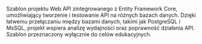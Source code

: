 Szablon projektu Web API zintegrowanego z Entity Framework Core, umożliwiający tworzenie i testowanie API na różnych bazach danych.
Dzięki łatwemu przełączaniu między bazami danych, takimi jak PostgreSQL i MsSQL, projekt wspiera analizę wydajności oraz poprawność działania API.
Szablon przeznaczony wyłącznie do celów edukacyjnych.

